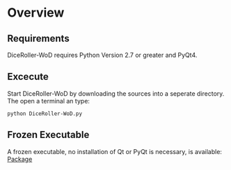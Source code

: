 # Overview

## Requirements

DiceRoller-WoD requires Python Version 2.7 or greater and PyQt4.

## Excecute

Start DiceRoller-WoD by downloading the sources into a seperate directory. The open a terminal an type: 

	python DiceRoller-WoD.py

## Frozen Executable

A frozen executable, no installation of Qt or PyQt is necessary, is available: [Package](https://github.com/downloads/GoliathLeviathan/DiceRoller-WoD/DiceRoller-WoD-linux_64.tar.gz)